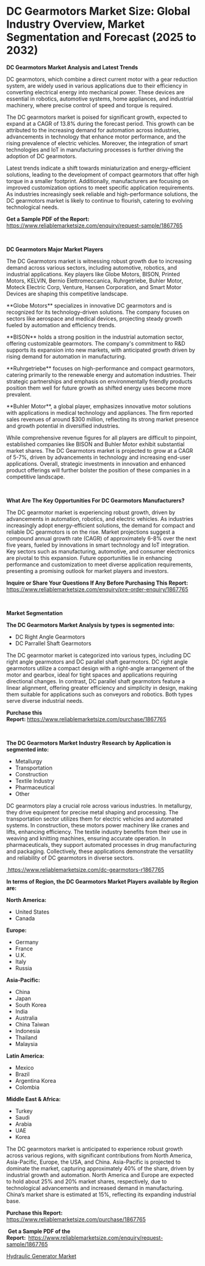 <p><h1>DC Gearmotors Market Size: Global Industry Overview, Market Segmentation and Forecast (2025 to 2032)</h1></p><p><strong>DC Gearmotors Market Analysis and Latest Trends</strong></p>
<p><p>DC gearmotors, which combine a direct current motor with a gear reduction system, are widely used in various applications due to their efficiency in converting electrical energy into mechanical power. These devices are essential in robotics, automotive systems, home appliances, and industrial machinery, where precise control of speed and torque is required. </p><p>The DC gearmotors market is poised for significant growth, expected to expand at a CAGR of 13.8% during the forecast period. This growth can be attributed to the increasing demand for automation across industries, advancements in technology that enhance motor performance, and the rising prevalence of electric vehicles. Moreover, the integration of smart technologies and IoT in manufacturing processes is further driving the adoption of DC gearmotors.</p><p>Latest trends indicate a shift towards miniaturization and energy-efficient solutions, leading to the development of compact gearmotors that offer high torque in a smaller footprint. Additionally, manufacturers are focusing on improved customization options to meet specific application requirements. As industries increasingly seek reliable and high-performance solutions, the DC gearmotors market is likely to continue to flourish, catering to evolving technological needs.</p></p>
<p><strong>Get a Sample PDF of the Report:&nbsp;</strong> <a href="https://www.reliablemarketsize.com/enquiry/request-sample/1867765?utm_campaign=3104&utm_medium=2&utm_source=Github&utm_content=ia&utm_term=10042025&utm_id=dc-gearmotors">https://www.reliablemarketsize.com/enquiry/request-sample/1867765</a></p>
<p>&nbsp;</p>
<p><strong>DC Gearmotors Major Market Players</strong></p>
<p><p>The DC Gearmotors market is witnessing robust growth due to increasing demand across various sectors, including automotive, robotics, and industrial applications. Key players like Globe Motors, BISON, Printed Motors, KELVIN, Bernio Elettromeccanica, Ruhrgetriebe, Buhler Motor, Moteck Electric Corp, Venture, Hansen Corporation, and Smart Motor Devices are shaping this competitive landscape.</p><p>**Globe Motors** specializes in innovative DC gearmotors and is recognized for its technology-driven solutions. The company focuses on sectors like aerospace and medical devices, projecting steady growth fueled by automation and efficiency trends.</p><p>**BISON** holds a strong position in the industrial automation sector, offering customizable gearmotors. The company's commitment to R&D supports its expansion into new markets, with anticipated growth driven by rising demand for automation in manufacturing.</p><p>**Ruhrgetriebe** focuses on high-performance and compact gearmotors, catering primarily to the renewable energy and automation industries. Their strategic partnerships and emphasis on environmentally friendly products position them well for future growth as shifted energy uses become more prevalent.</p><p>**Buhler Motor**, a global player, emphasizes innovative motor solutions with applications in medical technology and appliances. The firm reported sales revenues of around $300 million, reflecting its strong market presence and growth potential in diversified industries.</p><p>While comprehensive revenue figures for all players are difficult to pinpoint, established companies like BISON and Buhler Motor exhibit substantial market shares. The DC Gearmotors market is projected to grow at a CAGR of 5-7%, driven by advancements in technology and increasing end-user applications. Overall, strategic investments in innovation and enhanced product offerings will further bolster the position of these companies in a competitive landscape.</p></p>
<p>&nbsp;</p>
<p><strong>What Are The Key Opportunities For DC Gearmotors Manufacturers?</strong></p>
<p><p>The DC gearmotor market is experiencing robust growth, driven by advancements in automation, robotics, and electric vehicles. As industries increasingly adopt energy-efficient solutions, the demand for compact and reliable DC gearmotors is on the rise. Market projections suggest a compound annual growth rate (CAGR) of approximately 6-8% over the next five years, fueled by innovations in smart technology and IoT integration. Key sectors such as manufacturing, automotive, and consumer electronics are pivotal to this expansion. Future opportunities lie in enhancing performance and customization to meet diverse application requirements, presenting a promising outlook for market players and investors.</p></p>
<p><strong>Inquire or Share Your Questions If Any Before Purchasing This Report:</strong> <a href="https://www.reliablemarketsize.com/enquiry/pre-order-enquiry/1867765?utm_campaign=3104&utm_medium=2&utm_source=Github&utm_content=ia&utm_term=10042025&utm_id=dc-gearmotors">https://www.reliablemarketsize.com/enquiry/pre-order-enquiry/1867765</a></p>
<p>&nbsp;</p>
<p><strong>Market Segmentation</strong></p>
<p><strong>The DC Gearmotors Market Analysis by types is segmented into:</strong></p>
<p><ul><li>DC Right Angle Gearmotors</li><li>DC Parrallel Shaft Gearmotors</li></ul></p>
<p><p>The DC gearmotor market is categorized into various types, including DC right angle gearmotors and DC parallel shaft gearmotors. DC right angle gearmotors utilize a compact design with a right-angle arrangement of the motor and gearbox, ideal for tight spaces and applications requiring directional changes. In contrast, DC parallel shaft gearmotors feature a linear alignment, offering greater efficiency and simplicity in design, making them suitable for applications such as conveyors and robotics. Both types serve diverse industrial needs.</p></p>
<p><strong>Purchase this Report:&nbsp;</strong><a href="https://www.reliablemarketsize.com/purchase/1867765?utm_campaign=3104&utm_medium=2&utm_source=Github&utm_content=ia&utm_term=10042025&utm_id=dc-gearmotors">https://www.reliablemarketsize.com/purchase/1867765</a></p>
<p>&nbsp;</p>
<p><strong>The DC Gearmotors Market Industry Research by Application is segmented into:</strong></p>
<p><ul><li>Metallurgy</li><li>Transportation</li><li>Construction</li><li>Textile Industry</li><li>Pharmaceutical</li><li>Other</li></ul></p>
<p><p>DC gearmotors play a crucial role across various industries. In metallurgy, they drive equipment for precise metal shaping and processing. The transportation sector utilizes them for electric vehicles and automated systems. In construction, these motors power machinery like cranes and lifts, enhancing efficiency. The textile industry benefits from their use in weaving and knitting machines, ensuring accurate operation. In pharmaceuticals, they support automated processes in drug manufacturing and packaging. Collectively, these applications demonstrate the versatility and reliability of DC gearmotors in diverse sectors.</p></p>
<p><a href="https://www.reliablemarketsize.com/dc-gearmotors-r1867765?utm_campaign=3104&utm_medium=2&utm_source=Github&utm_content=ia&utm_term=10042025&utm_id=dc-gearmotors">&nbsp;https://www.reliablemarketsize.com/dc-gearmotors-r1867765</a></p>
<p><strong>In terms of Region, the DC Gearmotors Market Players available by Region are:</strong></p>
<p>
    <p> <strong> North America: </strong>
        <ul>
            <li>United States</li>
            <li>Canada</li>
        </ul>
        </p> 
    <p> <strong> Europe: </strong>
        <ul>
            <li>Germany</li>
            <li>France</li>
            <li>U.K.</li>
            <li>Italy</li>
            <li>Russia</li>
        </ul>
        </p> 
    <p> <strong> Asia-Pacific: </strong>
        <ul>
            <li>China</li>
            <li>Japan</li>
            <li>South Korea</li>
            <li>India</li>
            <li>Australia</li>
            <li>China Taiwan</li>
            <li>Indonesia</li>
            <li>Thailand</li>
            <li>Malaysia</li>
        </ul>
        </p> 
    <p> <strong> Latin America: </strong>
        <ul>
            <li>Mexico</li>
            <li>Brazil</li>
            <li>Argentina Korea</li>
            <li>Colombia</li>
        </ul>
        </p> 
    <p> <strong> Middle East & Africa: </strong>
        <ul>
            <li>Turkey</li>
            <li>Saudi</li>
            <li>Arabia</li>
            <li>UAE</li>
            <li>Korea</li>
        </ul>
    </p>
    </p>
<p><p>The DC gearmotors market is anticipated to experience robust growth across various regions, with significant contributions from North America, Asia-Pacific, Europe, the USA, and China. Asia-Pacific is projected to dominate the market, capturing approximately 40% of the share, driven by industrial growth and automation. North America and Europe are expected to hold about 25% and 20% market shares, respectively, due to technological advancements and increased demand in manufacturing. China’s market share is estimated at 15%, reflecting its expanding industrial base.</p></p>
<p><strong>Purchase this Report: </strong><a href="https://www.reliablemarketsize.com/purchase/1867765?utm_campaign=3104&utm_medium=2&utm_source=Github&utm_content=ia&utm_term=10042025&utm_id=dc-gearmotors">https://www.reliablemarketsize.com/purchase/1867765</a></p>
<p>&nbsp;<strong>Get a Sample PDF of the Report:&nbsp;&nbsp;</strong><a href="https://www.reliablemarketsize.com/enquiry/request-sample/1867765?utm_campaign=3104&utm_medium=2&utm_source=Github&utm_content=ia&utm_term=10042025&utm_id=dc-gearmotors">https://www.reliablemarketsize.com/enquiry/request-sample/1867765</a></p>
<p><strong></strong></p>
<p><p><a href="https://github.com/lolahberkik5/Market-Research-Report-List-1/blob/main/hydraulic-generator-market.md?utm_campaign=3104&utm_medium=2&utm_source=Github&utm_content=ia&utm_term=10042025&utm_id=dc-gearmotors">Hydraulic Generator Market</a></p></p>